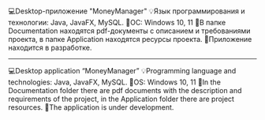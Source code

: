 💻Desktop-приложение "MoneyManager"
💡Язык программирования и технологии: Java, JavaFX, MySQL. 
📄ОС: Windows 10, 11
📂В папке Documentation находятся pdf-документы c описанием и требованиями проекта, 
   в папке Application находятся ресурсы проекта.
🧱Приложение находится в разработке.

------------------------------------------------------------------------------------------------------------

💻Desktop application “MoneyManager” 
💡Programming language and technologies: Java, JavaFX, MySQL. 
📄OS: Windows 10, 11 
📂In the Documentation folder there are pdf documents with the description and requirements of the project, 
   in the Application folder there are project resources. 
🧱The application is under development.
